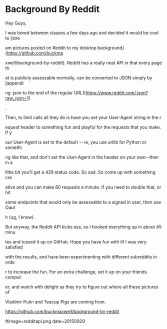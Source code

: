 
# Background By Reddit

Hey Guys,

I was bored between classes a few days ago and decided it would be cool to [stre





















am pictures posted on Reddit to my desktop background](https://github.com/buckma





















xwell/background-by-reddit).  Reddit has a really neat API in that every page th





















at is publicly assessable normally, can be converted to JSON  simply by [appendi





















ng .json to the end of the regular URL](https://www.reddit.com/.json?raw_json=1)





















.

Then, to limit calls all they do is have you set your User-Agent string in the r





















equest header to something fun and playful for the requests that you make.  If y





















our User-Agent is set to the default -- ie, you use urllib for Python or somethi





















ng like that, and don't set the User-Agent in the header on your own--then in a 





















little bit you'll get a 429 status code.  So sad.  So come up with something cre





















ative and you can make 60 requests a minute.  If you need to double that, or hit





















 some endpoints that would only be assessable to a signed in user, then use Oaut





















h (ug, I know).

But anyway, the Reddit API kicks ass, so I hooked everything up in about 45 minu





















tes and tossed it up on GitHub.  Hope you have fun with it! I was very satisfied





















 with the results, and have been experimenting with different subreddits in orde





















r to increase the fun.  For an extra challenge, set it up on your friends comput





















er, and watch with delight as they try to figure out where all these pictures of





















 Vladimir Putin and Teacup Pigs are coming from.

https://github.com/buckmaxwell/background-by-reddit

ftimage=redditapi.png
date=20150929